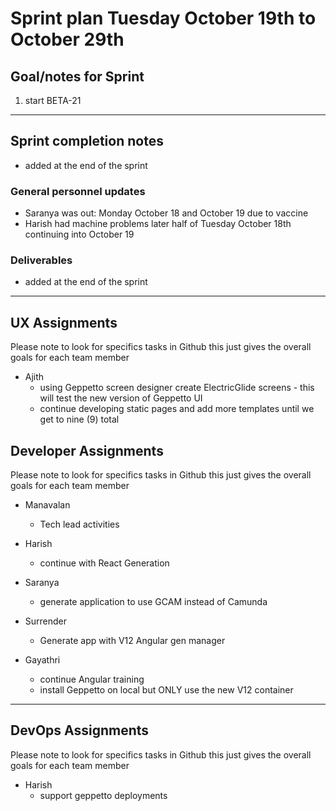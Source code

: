 # Sprint plan Tuesday October 19th to October 29th

## Goal/notes for Sprint

1. start BETA-21

---

## Sprint completion notes

- added at the end of the sprint

### General personnel updates

- Saranya was out: Monday October 18 and October 19 due to vaccine
- Harish had machine problems later half of Tuesday October 18th continuing into October 19

### Deliverables

- added at the end of the sprint

---

## UX Assignments

Please note to look for specifics tasks in Github this just gives the overall goals for each team member

- Ajith
  - using Geppetto screen designer create ElectricGlide screens - this will test the new version of Geppetto UI
  - continue developing static pages and add more templates until we get to nine (9) total

## Developer Assignments

Please note to look for specifics tasks in Github this just gives the overall goals for each team member

- Manavalan
  - Tech lead activities

- Harish
  - continue with React Generation

- Saranya
  - generate application to use GCAM instead of Camunda

- Surrender
  - Generate app with V12 Angular gen manager
  
- Gayathri
  - continue Angular training
  - install Geppetto on local but ONLY use the new V12 container

---

## DevOps Assignments

Please note to look for specifics tasks in Github this just gives the overall goals for each team member

- Harish
  - support geppetto deployments
